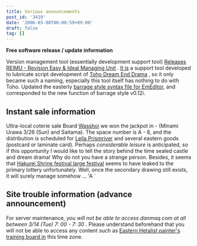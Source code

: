 ```yaml
---
title: Various announcements
post_id: '3419'
date: '2006-03-08T00:00:59+09:00'
draft: false
tag: []
---
```


**Free software release / update information**

Version management tool (essentially development support tool) [Releases REIMU - Revision Easy & Ideal Managing Unit](/reimu-rcs) . [It is](/!/thC/) a support tool developed to lubricate script development of [Toho Dream End Drama](/!/thC/) , so it only became such a naming, especially this tool itself has nothing to do with Toho. Updated the easterly [barrage style syntax file for EmEditor,](/emeditor-danmakufu) and corresponded to the new function of barrage style v0.12i.

## Instant sale information

Ultra-local coterie sale Board [Wasshoi](http://www.h4.dion.ne.jp/%7Ewashoi/) we won the jackpot in - (Minami Urawa 3/26 (Sun) and Saitama). The space number is A - 8, and the distribution is scheduled for [Leila Prismriver](/!/leila/) and several eastern goods (postcard or laminate card). Perhaps _considerable leisure_ is anticipated, so if this opportunity I would like to tell the story behind the time sealed castle and dream drama! Why do not you have a strange person. Besides, it seems that [Hakurei Shrine festival large festival](http://www.reitaisai.com/) seems to have leaked to the primary lottery unfortunately. Well, once the secondary drawing still exists, it will surely manage somehow ... 'A `

## Site trouble information (advance announcement)

For server maintenance, _you will not be able to access danmaq.com at all between 3/14 (Tue) 7: 00 - 7: 30_ . Please understand beforehand that you will not be able to access any content such as [Eastern Hetalist painter's training board in](/feedback/thpbbs/) this time zone.
